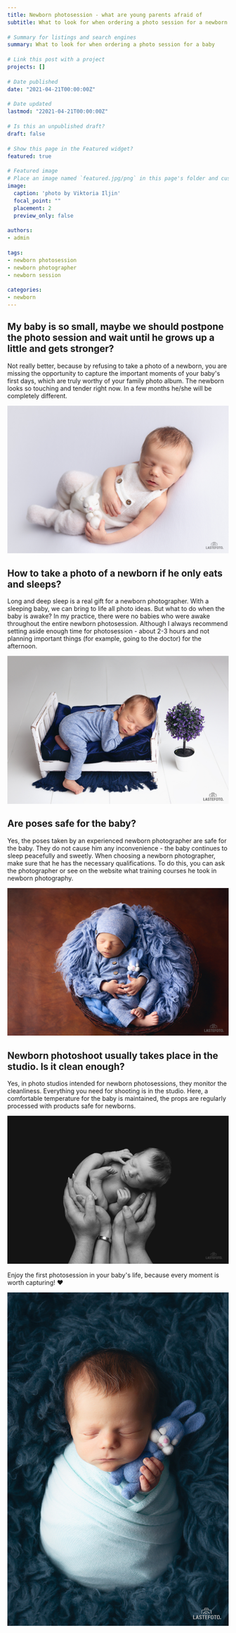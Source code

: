 ```yaml
---
title: Newborn photosession - what are young parents afraid of
subtitle: What to look for when ordering a photo session for a newborn baby

# Summary for listings and search engines
summary: What to look for when ordering a photo session for a baby

# Link this post with a project
projects: []

# Date published
date: "2021-04-21T00:00:00Z"

# Date updated
lastmod: "22021-04-21T00:00:00Z"

# Is this an unpublished draft?
draft: false

# Show this page in the Featured widget?
featured: true

# Featured image
# Place an image named `featured.jpg/png` in this page's folder and customize its options here.
image:
  caption: 'photo by Viktoria Iljin'
  focal_point: ""
  placement: 2
  preview_only: false

authors:
- admin

tags:
- newborn photosession
- newborn photographer
- newborn session

categories:
- newborn
---
```

## My baby is so small, maybe we should postpone the photo session and wait until he grows up a little and gets stronger?

Not really better, because by refusing to take a photo of a newborn, you are missing the opportunity to capture the important moments of your baby's first days, which are truly worthy of your family photo album. The newborn looks so touching and tender right now. In a few months he/she will be completely different.

![newborn photosession](./what-are-young-parents-afraid-of-1.jpg) 

## How to take a photo of a newborn if he only eats and sleeps?

Long and deep sleep is a real gift for a newborn photographer. With a sleeping baby, we can bring to life all photo ideas. But what to do when the baby is awake? In my practice, there were no babies who were awake throughout the entire newborn photosession. Although I always recommend setting aside enough time for photosession - about 2-3 hours and not planning important things (for example, going to the doctor) for the afternoon.

![newborn photography](./what-are-young-parents-afraid-of-2.jpg)

## Are poses safe for the baby?

Yes, the poses taken by an experienced newborn photographer are safe for the baby. They do not cause him any inconvenience - the baby continues to sleep peacefully and sweetly. When choosing a newborn photographer, make sure that he has the necessary qualifications. To do this, you can ask the photographer or see on the website what training courses he took in newborn photography.

![newborn photosession in Tallinn](./what-are-young-parents-afraid-of-3.jpg)

## Newborn photoshoot usually takes place in the studio. Is it clean enough?

Yes, in photo studios intended for newborn photosessions, they monitor the cleanliness. Everything you need for shooting is in the studio. Here, a comfortable temperature for the baby is maintained, the props are regularly processed with products safe for newborns.

![newborn session](./what-are-young-parents-afraid-of-4.jpg)

Enjoy the first photosession in your baby's life, because every moment is worth capturing! ❤️

![newborn pictures in Tallinn](./what-are-young-parents-afraid-of-5.jpg)
